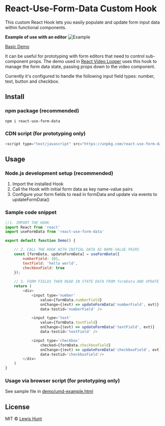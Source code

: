 # React-Use-Form-Data Custom Hook
This custom React Hook lets you easily populate and update form input data within functional components.

**Example of use with an editor**
![Example](readme-assets/react-use-form-data-example.gif)

[Basic Demo](https://lewhunt.github.io/react-use-form-data/)

It can be useful for prototyping with form editors that need to control sub-component props. The demo used in [React Video Looper](https://github.com/lewhunt/react-video-looper) uses this hook to manage the form data state, passing props down to the video component.

Currently it's configured to handle the following input field types: number, text, button and checkbox.

## Install
### npm package (recommended)
```bash
npm i react-use-form-data
```

### CDN script (for prototyping only)
```js
<script type="text/javascript" src="https://unpkg.com/react-use-form-data/umd/react-use-form-data.js"></script>
```

## Usage
### Node.js development setup (recommended)
1. Import the installed Hook
2. Call the Hook with initial form data as key name-value pairs
3. Configure your form fields to read in formData and update via events to updateFormData()

### Sample code snippet
```js
//1. IMPORT THE HOOK 
import React from 'react'
import useFormData from 'react-use-form-data'

export default function Demo() {

    // 2. CALL THE HOOK WITH INITIAL DATA AS NAME-VALUE PAIRS
    const [formData, updateFormData] = useFormData({ 
        numberField: 101,
        textField: 'hello world',
        checkboxField: true
    });
 
    // 3. FORM FIELDS THEN READ IN STATE DATA FROM formData AND UPDATE DATA VIA updateFormData
    return (
        <div>
            <input type='number' 
                value={formData.numberField} 
                onChange={(evt) => updateFormData('numberField', evt)}
                data-testid='numberField' />

            <input type='text' 
                value={formData.textField} 
                onChange={(evt) => updateFormData('textField', evt)}
                data-testid='textField' />

            <input type='checkbox' 
                checked={formData.checkboxField} 
                onChange={(evt) => updateFormData('checkboxField', evt)}
                data-testid='checkboxField'/>
        </div>
    )
}
```

### Usage via browser script (for prototyping only)
See sample file in [demo/umd-example.html](https://github.com/lewhunt/react-use-form-data/blob/master/demo/umd-example.html)

## License
MIT © [Lewis Hunt](https://github.com/lewhunt)
